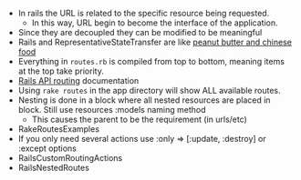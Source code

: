 * In rails the URL is related to the specific resource being requested.
  * In this way, URL begin to become the interface of the application.
* Since they are decoupled they can be modified to be meaningful
* Rails and RepresentativeStateTransfer are like [peanut butter and chinese food][1]
* Everything in `routes.rb` is compiled from top to bottom, meaning items at the top take priority.
* [Rails API routing][2] documentation
* Using `rake routes` in the app directory will show ALL available routes.
* Nesting is done in a block where all nested resources are placed in block. Still use resources :models naming method
  * This causes the parent to be the requirement (in urls/etc)
* RakeRoutesExamples
* If you only need several actions use :only => [:update, :destroy] or :except options
* RailsCustomRoutingActions
* RailsNestedRoutes

[1]: http://youtu.be/8RUO-V9BSnc
[2]: http://api.rubyonrails.org/classes/Actioncontroller/Routing.html